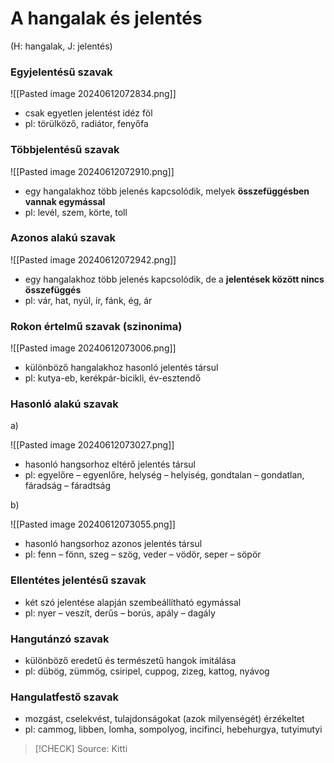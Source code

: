 # A hangalak és jelentés
(H: hangalak, J: jelentés)

### Egyjelentésű szavak

![[Pasted image 20240612072834.png]]
- csak egyetlen jelentést idéz föl
- pl: törülköző, radiátor, fenyőfa

### Többjelentésű szavak

![[Pasted image 20240612072910.png]]

- egy hangalakhoz több jelenés kapcsolódik, melyek **összefüggésben vannak egymással**
- pl: levél, szem, körte, toll

### Azonos alakú szavak 

![[Pasted image 20240612072942.png]]

- egy hangalakhoz több jelenés kapcsolódik, de a **jelentések között nincs összefüggés**
- pl: vár, hat, nyúl, ír, fánk, ég, ár

### Rokon értelmű szavak (szinonima)

![[Pasted image 20240612073006.png]]

- különböző hangalakhoz hasonló jelentés társul
- pl: kutya-eb, kerékpár-bicikli, év-esztendő

### Hasonló alakú szavak

a) 

![[Pasted image 20240612073027.png]]

- hasonló hangsorhoz eltérő jelentés társul
- pl: egyelőre – egyenlőre, helység – helyiség, gondtalan – gondatlan, fáradság – fáradtság

b) 

![[Pasted image 20240612073055.png]]

- hasonló hangsorhoz azonos jelentés társul
- pl: fenn – fönn, szeg – szög, veder – vödör, seper – söpör

### Ellentétes jelentésű szavak 

- két szó jelentése alapján szembeállítható egymással
- pl: nyer – veszít, derűs – borús, apály – dagály

### Hangutánzó szavak

- különböző eredetű és természetű hangok imitálása 
- pl: dübög, zümmög, csiripel, cuppog, zizeg, kattog, nyávog

### Hangulatfestő szavak

- mozgást, cselekvést, tulajdonságokat (azok milyenségét) érzékeltet
- pl: cammog, libben, lomha, sompolyog, incifinci, hebehurgya, tutyimutyi 

> [!CHECK] Source: Kitti
